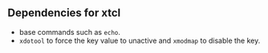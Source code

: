 ## Dependencies for xtcl
- base commands such as `echo`.
- `xdotool` to force the key value to unactive and `xmodmap` to disable the key.
